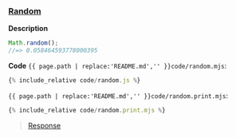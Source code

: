 ### [Random](code.zip)

**Description**

```js
Math.random();
//=> 0.058464593778000395
```

**Code**
`{{ page.path | replace:'README.md','' }}code/random.mjs`:

```js
{% include_relative code/random.js %}
```

`{{ page.path | replace:'README.md','' }}code/random.print.mjs`:

```js
{% include_relative code/random.print.mjs %}
```

> [Response](response/random.js)
